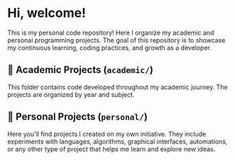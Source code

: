 # Hi, welcome!

This is my personal code repository! Here I organize my academic and personal programming projects. The goal of this repository is to showcase my continuous learning, coding practices, and growth as a developer.

## 🏫 Academic Projects (`academic/`)

This folder contains code developed throughout my academic journey. The projects are organized by year and subject.

## 🧪 Personal Projects (`personal/`)

Here you'll find projects I created on my own initiative. They include experiments with languages, algorithms, graphical interfaces, automations, or any other type of project that helps me learn and explore new ideas.

